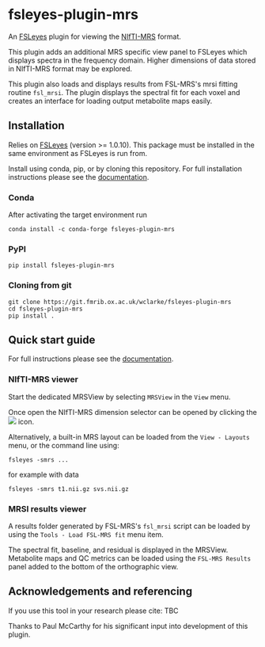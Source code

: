 # fsleyes-plugin-mrs
An [FSLeyes](https://fsl.fmrib.ox.ac.uk/fsl/fslwiki/FSLeyes) plugin for viewing the [NIfTI-MRS](https://github.com/wexeee/mrs_nifti_standard/) format.

This plugin adds an additional MRS specific view panel to FSLeyes which displays spectra in the frequency domain. Higher dimensions of data stored in NIfTI-MRS format may be explored.

This plugin also loads and displays results from FSL-MRS's mrsi fitting routine `fsl_mrsi`. The plugin displays the spectral fit for each voxel and creates an interface for loading output metabolite maps easily.

## Installation
Relies on [FSLeyes](https://fsl.fmrib.ox.ac.uk/fsl/fslwiki/FSLeyes) (version >= 1.0.10). This package must be installed in the same environment as FSLeyes is run from.

Install using conda, pip, or by cloning this repository. For full installation instructions please see the [documentation](https://open.win.ox.ac.uk/pages/wclarke/fsleyes-plugin-mrs/install.html).

### Conda
After activating the target environment run

    conda install -c conda-forge fsleyes-plugin-mrs

### PyPI

    pip install fsleyes-plugin-mrs

### Cloning from git

    git clone https://git.fmrib.ox.ac.uk/wclarke/fsleyes-plugin-mrs
    cd fsleyes-plugin-mrs
    pip install .

## Quick start guide
For full instructions please see the [documentation](https://open.win.ox.ac.uk/pages/wclarke/fsleyes-plugin-mrs/index.html).

### NIfTI-MRS viewer
Start the dedicated MRSView by selecting `MRSView` in the `View` menu.

Once open the NIfTI-MRS dimension selector can be opened by clicking the ![](fsleyes_plugin_mrs/icons/nifti_mrs_icon-mrs_icon_highlight_thumb24.png) icon.

Alternatively, a built-in MRS layout can be loaded from the `View - Layouts` menu, or the command line using:
    
    fsleyes -smrs ...

for example with data

    fsleyes -smrs t1.nii.gz svs.nii.gz

### MRSI results viewer
A results folder generated by FSL-MRS's `fsl_mrsi` script can be loaded by using the `Tools - Load FSL-MRS fit` menu item.

The spectral fit, baseline, and residual is displayed in the MRSView. Metabolite maps and QC metrics can be loaded using the `FSL-MRS Results` panel added to the bottom of the orthographic view.

## Acknowledgements and referencing
If you use this tool in your research please cite: TBC

Thanks to Paul McCarthy for his significant input into development of this plugin.
